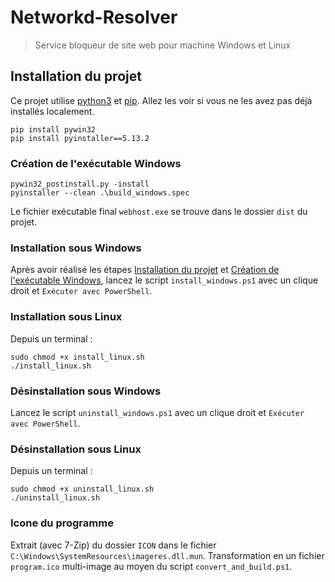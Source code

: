 # Networkd-Resolver

> Service bloqueur de site web pour machine Windows et Linux

## Installation du projet

Ce projet utilise [python3](https://www.python.org/) et [pip](https://pypi.org/). Allez les voir si vous ne les avez pas déjà installés localement.

```shell
pip install pywin32
pip install pyinstaller==5.13.2
```

### Création de l'exécutable Windows

```shell
pywin32_postinstall.py -install
pyinstaller --clean .\build_windows.spec
```

Le fichier exécutable final `webhost.exe` se trouve dans le dossier `dist` du projet.

### Installation sous Windows

Après avoir réalisé les étapes [Installation du projet](#installation-du-projet) et [Création de l'exécutable Windows](#création-de-lexécutable-windows), lancez le script `install_windows.ps1` avec un clique droit et `Exécuter avec PowerShell`.

### Installation sous Linux

Depuis un terminal :

```shell
sudo chmod +x install_linux.sh
./install_linux.sh
```
### Désinstallation sous Windows

Lancez le script `uninstall_windows.ps1` avec un clique droit et `Exécuter avec PowerShell`.

### Désinstallation sous Linux

Depuis un terminal :

```shell
sudo chmod +x uninstall_linux.sh
./uninstall_linux.sh
```

### Icone du programme

Extrait (avec 7-Zip) du dossier `ICON` dans le fichier `C:\Windows\SystemResources\imageres.dll.mun`. Transformation en un fichier `program.ico` multi-image au moyen du script `convert_and_build.ps1`.